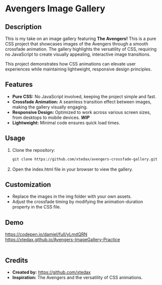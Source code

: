 <h1>Avengers Image Gallery</h1>

<h2>Description</h2>
<p>This is my take on an image gallery featuring <b>The Avengers!</b> This is a pure CSS project that showcases images of the Avengers through a smooth crossfade animation. The gallery highlights the versatility of CSS, requiring no JavaScript to create visually appealing, interactive image transitions.</p>
<p>This project demonstrates how CSS animations can elevate user experiences while maintaining lightweight, responsive design principles.</p>

<h2>Features</h2>
<ul>
<li><b>Pure CSS:</b> No JavaScript involved, keeping the project simple and fast.</li>
<li><b>Crossfade Animation:</b> A seamless transition effect between images, making the gallery visually engaging.</li>
<li><b>Responsive Design:</b> Optimized to work across various screen sizes, from desktops to mobile devices. <b><i>WIP</i></b></li>
<li><b>Lightweight:</b> Minimal code ensures quick load times.</li>
</ul>

<h2>Usage</h2>
<ol>
<li>Clone the repository:</li>
<code>
git clone https://github.com/xtedax/avengers-crossfade-gallery.git
</code><br>
<li>Open the index.html file in your browser to view the gallery.</li>
</ol>

<h2>Customization</h2>
<ul>
<li>Replace the images in the img folder with your own assets.</li>
<li>Adjust the crossfade timing by modifying the animation-duration property in the CSS file.</li>
</ul>

<h2>Demo</h2>
<a href="https://codepen.io/damiel/full/yLmdQRN" target="_blank">https://codepen.io/damiel/full/yLmdQRN</a><br>
<a href="https://xtedax.github.io/Avengers-ImageGallery-Practice/">https://xtedax.github.io/Avengers-ImageGallery-Practice</a>
<br><br>
<h2>Credits</h2>
<ul>
<li><b>Created by:</b> <a href="https://github.com/xtedax">https://github.com/xtedax</a></li>
<li><b>Inspiration:</b> The Avengers and the versatility of CSS animations.</li>
</ul>
<br><br>
